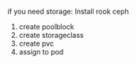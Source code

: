 if you need storage: Install rook ceph
1) create poolblock
2) create storageclass
3) create pvc
4) assign to pod

